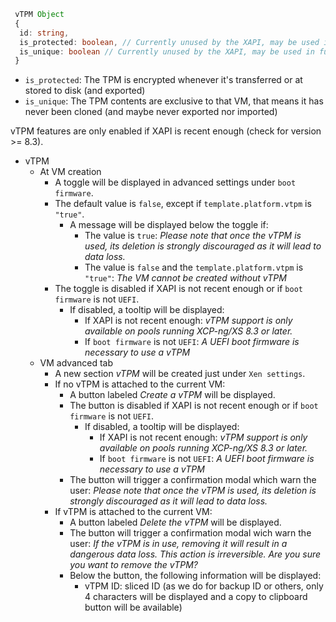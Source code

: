 ```ts
 vTPM Object
 {
  id: string,
  is_protected: boolean, // Currently unused by the XAPI, may be used in future.
  is_unique: boolean // Currently unused by the XAPI, may be used in future.
 }
```

- `is_protected`: The TPM is encrypted whenever it's transferred or at stored to disk (and exported)
- `is_unique`: The TPM contents are exclusive to that VM, that means it has never been cloned (and maybe never exported nor imported)

vTPM features are only enabled if XAPI is recent enough (check for version >= 8.3).

- vTPM
  - At VM creation
    - A toggle will be displayed in advanced settings under `boot firmware`.
    - The default value is `false`, except if `template.platform.vtpm` is `"true"`.
      - A message will be displayed below the toggle if:
        - The value is `true`: _Please note that once the vTPM is used, its deletion is strongly discouraged as it will lead to data loss._
        - The value is `false` and the `template.platform.vtpm` is `"true"`: _The VM cannot be created without vTPM_
    - The toggle is disabled if XAPI is not recent enough or if `boot firmware` is not `UEFI`.
      - If disabled, a tooltip will be displayed:
        - If XAPI is not recent enough: _vTPM support is only available on pools running XCP-ng/XS 8.3 or later._
        - If `boot firmware` is not `UEFI`: _A UEFI boot firmware is necessary to use a vTPM_
  - VM advanced tab
    - A new section _vTPM_ will be created just under `Xen settings`.
    - If no vTPM is attached to the current VM:
      - A button labeled _Create a vTPM_ will be displayed.
      - The button is disabled if XAPI is not recent enough or if `boot firmware` is not `UEFI`.
        - If disabled, a tooltip will be displayed:
          - If XAPI is not recent enough: _vTPM support is only available on pools running XCP-ng/XS 8.3 or later._
          - If `boot firmware` is not `UEFI`: _A UEFI boot firmware is necessary to use a vTPM_
      - The button will trigger a confirmation modal which warn the user: _Please note that once the vTPM is used, its deletion is strongly discouraged as it will lead to data loss._
    - If vTPM is attached to the current VM:
      - A button labeled _Delete the vTPM_ will be displayed.
      - The button will trigger a confirmation modal wich warn the user: _If the vTPM is in use, removing it will result in a dangerous data loss. This action is irreversible. Are you sure you want to remove the vTPM?_
      - Below the button, the following information will be displayed:
        - vTPM ID: sliced ID (as we do for backup ID or others, only 4 characters will be displayed and a copy to clipboard button will be available)
